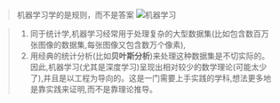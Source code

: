 >机器学习学的是规则，而不是答案
 ![机器学习](https://i.loli.net/2019/04/26/5cc29fb04da42.png)

>1. 同于统计学,机器学习经常用于处理复杂的大型数据集(比如包含数百万张图像的数据集,每张图像又包含数万个像素),
>2. 用经典的统计分析(比如**贝叶斯分析**)来处理这种数据集是不切实际的。因此,机器学习(尤其是深度学习)呈现出相对较少的数学理论(可能太少了),并且是以工程为导向的。这是一门需要上手实践的学科,想法更多地是靠实践来证明,而不是靠理论推导。

